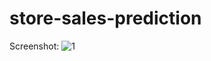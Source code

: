 # store-sales-prediction

Screenshot:
![1](https://user-images.githubusercontent.com/89292349/156577673-999e0093-3473-4da2-95b8-7375072a3dbc.png)
